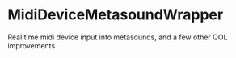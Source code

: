 # MidiDeviceMetasoundWrapper
Real time midi device input into metasounds, and a few other QOL improvements
